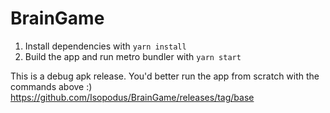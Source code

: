 # BrainGame

1. Install dependencies with `yarn install`
2. Build the app and run metro bundler with `yarn start`

This is a debug apk release. You'd better run the app from scratch with the commands above :)
https://github.com/Isopodus/BrainGame/releases/tag/base
